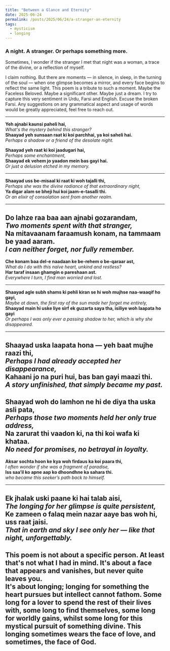 ```yaml
---
title: "Between a Glance and Eternity"
date: 2025-06-24
permalink: /posts/2025/06/24/a-stranger-an-eternity
tags:
  - mysticism
  - longing
---
```


### A night. A stranger. Or perhaps something more.

Sometimes, I wonder if the stranger I met that night was a woman, a trace of the divine, or a reflection of myself.

I claim nothing. But there are moments — in silence, in sleep, in the turning of the soul — when one glimpse becomes a mirror, and every face begins to reflect the same light. This poem is a tribute to such a moment. Maybe the Faceless Beloved. Maybe a significant other. Maybe just a dream. I try to capture this very sentiment in Urdu, Farsi and English. Excuse the broken Farsi. Any suggestions on any grammatical aspect and usage of words would be greatly appreciated, feel free to reach out.

---

**Yeh ajnabi kaunsi paheli hai,**  
*What's the mystery behind this stranger?*  
**Shaayad yeh sunsaan raat ki koi parchhai, ya koi saheli hai.**  
*Perhaps a shadow or a friend of the desolate night.*

**Shaayad yeh raat ki koi jaadugari hai,**  
*Perhaps some enchantment,*  
**Shaayad ek vehem jo yaadon mein bas gayi hai.**  
*Or just a delusion etched in my memory.*

---
**Shaayad uss be-misaal ki raat ki woh tajalli thi,**  
*Perhaps she was the divine radiance of that extraordinary night,*  
**Ya digar alam se bheji hui koi jaam-e-tasalli thi.**  
*Or an elixir of consolation sent from another realm.*

---

**Do lahze raa baa aan ajnabi gozarandam,**  
*Two moments spent with that stranger,*  
**Na mitavaanam faraamush konam, na tammaam be yaad aaram.**  
*I can neither forget, nor fully remember.*
---

**Che konam baa del-e naadaan ke be-rehem o be-qaraar ast,**  
*What do I do with this naïve heart, unkind and restless?*  
**Har taraf insaan ghamgin o pareshaan ast.**  
*Everywhere I turn, I find man worried and lost.*

---

**Shaayad agle subh shams ki pehli kiran se hi woh mujhse naa-waaqif ho gayi,**  
*Maybe at dawn, the first ray of the sun made her forget me entirely,*  
**Shaayad main hi uske liye sirf ek guzarta saya tha, isiliye woh laapata ho gayi**  
*Or perhaps I was only ever a passing shadow to her, which is why she disappeared.*

---


**Shaayad uska laapata hona — yeh baat mujhe raazi thi,**  
*Perhaps I had already accepted her disappearance,*  
**Kahaani jo na puri hui, bas ban gayi maazi thi.**  
*A story unfinished, that simply became my past.*
---

**Shaayad woh do lamhon ne hi de diya tha uska asli pata,**  
*Perhaps those two moments held her only true address,*  
**Na zarurat thi vaadon ki, na thi koi wafa ki khataa.**  
*No need for promises, no betrayal in loyalty.*
---

**Aksar sochta hoon ke kya woh firdaus ka koi paara thi,**  
*I often wonder if she was a fragment of paradise,*  
**Iss saa’il ko apne aap ko dhoondhne ka sahara thi.**  
*who became this seeker’s path back to himself.*

---

**Ek jhalak uski paane ki hai talab aisi,**  
*The longing for her glimpse is quite persistent,*  
**Ke zameen o falaq mein nazar aaye bas woh hi, uss raat jaisi.**  
*That in earth and sky I see only her — like that night, unforgettably.*
---

This poem is not about a specific person. At least that's not what I had in mind.
It's about **a face that appears and vanishes**, but never quite leaves you.  
It's about **longing**; longing for something the heart pursues but intellect cannot fathom. Some long for a lover to spend the rest of their lives with, some long to find themselves, some long for worldly gains, whilst some long for this mystical pursuit of something divine.
This longing sometimes wears the face of love, and sometimes, the face of God. 
---